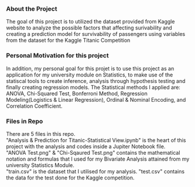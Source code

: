 ### About the Project
The goal of this project is to utilized the dataset provided from Kaggle website to analyze the possible factors that affecting surivability and creating a prediction model for survivability of passengers using variables from the dataset for the Kaggle Titanic Competition

### Personal Motivation for this project
In addition, my personal goal for this projet is to use this project as an application for my university module on Statistics, to make use of the statiscal tools to create inference, analysis through hypothesis testing and finally creating regression models. The Statistical methods I applied are: ANOVA, Chi-Squared Test, Bonferroni Method, Regression Modeling(Logistics & Linear Regression), Ordinal & Nominal Encoding, and Correlation Coefficient.

### Files in Repo
There are 5 files in this repo. 
<br>"Analysis & Prediction for Titanic-Statistical View.ipynb" is the heart of this project with the analysis and codes inside a Jupiter Notebook file.
<br> "ANOVA Test.png" & "Chi-Sqaured Test.png" contains the mathematical notation and formulas that I used for my Bivariate Analysis attained from my university Statistics Module.
<br> "train.csv" is the dataset that I utilised for my analysis. "test.csv" contains the data for the test done for the Kaggle competition.
